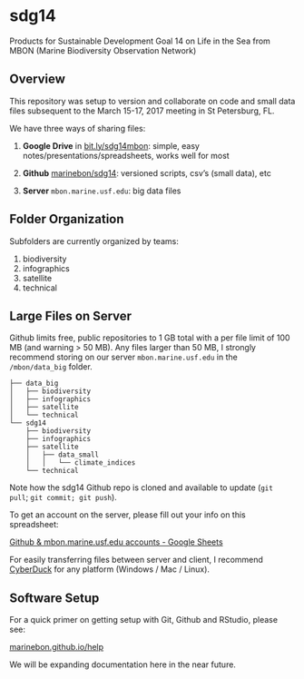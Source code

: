 # sdg14
Products for Sustainable Development Goal 14 on Life in the Sea from MBON (Marine Biodiversity Observation Network)

## Overview

This repository was setup to version and collaborate on code and small data files subsequent to the March 15-17, 2017 meeting in St Petersburg, FL. 

We have three ways of sharing files:

1. **Google Drive** in [bit.ly/sdg14mbon](http://bit.ly/sdg14mbon): simple, easy notes/presentations/spreadsheets, works well for most

1. **Github** [marinebon/sdg14](http://github.com/marinebon/sdg14): versioned scripts, csv’s (small data), etc

1. **Server** `mbon.marine.usf.edu`: big data files

## Folder Organization

Subfolders are currently organized by teams:

1. biodiversity
1. infographics
1. satellite
1. technical

## Large Files on Server

Github limits free, public repositories to 1 GB total with a per file limit of 100 MB (and warning > 50 MB). Any files larger than 50 MB, I strongly recommend storing on our server `mbon.marine.usf.edu` in the `/mbon/data_big` folder. 

```
├── data_big
│   ├── biodiversity
│   ├── infographics
│   ├── satellite
│   └── technical
└── sdg14
    ├── biodiversity
    ├── infographics
    ├── satellite
    │   ├── data_small
    │   │   └── climate_indices
    └── technical
```

Note how the sdg14 Github repo is cloned and available to update (`git pull`; `git commit; git push`).

To get an account on the server, please fill out your info on this spreadsheet:

  [Github & mbon.marine.usf.edu accounts - Google Sheets](https://docs.google.com/spreadsheets/d/1KEH0dyjQemg_Tfik0dIIyQ30cqQ1eRcWTaMuZwUO49U/edit#gid=0)

For easily transferring files between server and client, I recommend [CyberDuck](https://cyberduck.io/?l=en) for any platform (Windows /  Mac / Linux).

## Software Setup

For a quick primer on getting setup with Git, Github and RStudio, please see:

  [marinebon.github.io/help](https://marinebon.github.io/help/setup.html)

We will be expanding documentation here in the near future.
